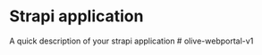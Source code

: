 # Strapi application

A quick description of your strapi application
#   o l i v e - w e b p o r t a l - v 1  
 